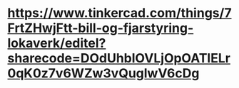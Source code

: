 # https://www.tinkercad.com/things/7FrtZHwjFtt-bill-og-fjarstyring-lokaverk/editel?sharecode=DOdUhblOVLjOpOATlELr0qK0z7v6WZw3vQuglwV6cDg
